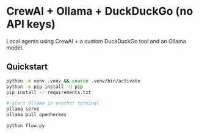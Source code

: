 # CrewAI + Ollama + DuckDuckGo (no API keys)

Local agents using CrewAI + a custom DuckDuckGo tool and an Ollama model.

## Quickstart
```bash
python -m venv .venv && source .venv/bin/activate
python -m pip install -U pip
pip install -r requirements.txt

# start Ollama in another terminal
ollama serve
ollama pull openhermes

python flow.py
